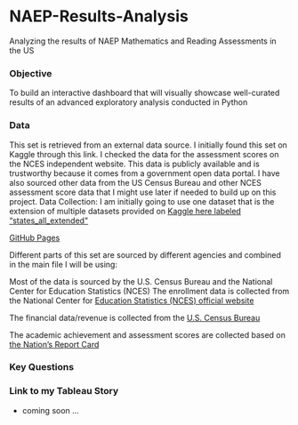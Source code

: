 # NAEP-Results-Analysis
Analyzing the results of NAEP Mathematics and Reading Assessments in the US

### Objective
To build an interactive dashboard that will visually showcase well-curated results of an advanced exploratory analysis conducted in Python


### Data
This set is retrieved from an external data source. I initially found this set on Kaggle through this link. I checked the data for the assessment scores on the NCES independent website. This data is publicly available and is trustworthy because it comes from a government open data portal. I have also sourced other data from the US Census Bureau and other NCES assessment score data that I might use later if needed to build up on this project. 
Data Collection: 
I am initially going to use one dataset that is the extension of multiple datasets provided on [Kaggle here labeled “states_all_extended"](https://www.kaggle.com/noriuk/us-education-datasets-unification-project?select=states_all_extended.csv)

[GitHub Pages](https://pages.github.com/)

Different parts of this set are sourced by different agencies and combined in the main file I will be using:

Most of the data is sourced by the U.S. Census Bureau and the National Center for Education Statistics (NCES)
The enrollment data is collected from the National Center for [Education Statistics (NCES) official website](https://nces.ed.gov/ccd/stnfis.asp)



The financial data/revenue is collected from the [U.S. Census Bureau](https://www.census.gov/programs-surveys/school-finances/data/tables.html)

The academic achievement and assessment scores are collected based on [the Nation’s Report Card](https://www.nationsreportcard.gov/ndecore/xplore/NDE)


### Key Questions

### Link to my Tableau Story
- coming soon ...
